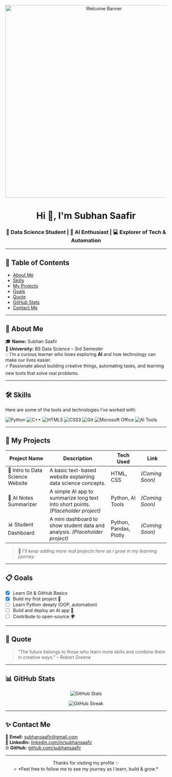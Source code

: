<!-- Banner / GIF -->
<p align="center">
  <img src="https://media.giphy.com/media/26tn33aiTi1jkl6H6/giphy.gif" width="600" alt="Welcome Banner">
</p>

<h1 align="center">Hi 👋, I'm Subhan Saafir</h1>
<h3 align="center">🚀 Data Science Student | 🤖 AI Enthusiast | 💻 Explorer of Tech & Automation</h3>

---

## 🧭 Table of Contents
- [About Me](#-about-me)
- [Skills](#-skills)
- [My Projects](#-my-projects)
- [Goals](#-goals)
- [Quote](#-quote)
- [GitHub Stats](#-github-stats)
- [Contact Me](#-contact-me)

---

## 🧭 About Me

🎓 **Name:** Subhan Saafir  
🏫 **University:** BS Data Science – 3rd Semester  
💡 I’m a curious learner who loves exploring **AI** and how technology can make our lives easier.  
⚡ Passionate about building creative things, automating tasks, and learning new tools that solve real problems.

---

## 🛠️ Skills

Here are some of the tools and technologies I’ve worked with:

![Python](https://img.shields.io/badge/Python-3776AB?style=for-the-badge&logo=python&logoColor=white)
![C++](https://img.shields.io/badge/C++-00599C?style=for-the-badge&logo=cplusplus&logoColor=white)
![HTML5](https://img.shields.io/badge/HTML5-E34F26?style=for-the-badge&logo=html5&logoColor=white)
![CSS3](https://img.shields.io/badge/CSS3-1572B6?style=for-the-badge&logo=css3&logoColor=white)
![Git](https://img.shields.io/badge/Git-F05032?style=for-the-badge&logo=git&logoColor=white)
![Microsoft Office](https://img.shields.io/badge/MS%20Office-D83B01?style=for-the-badge&logo=microsoft-office&logoColor=white)
![AI Tools](https://img.shields.io/badge/AI%20Tools-000000?style=for-the-badge&logo=openai&logoColor=white)

---

## 📂 My Projects

| Project Name                    | Description                                                                            | Tech Used                  | Link                               |
|----------------------------------|-----------------------------------------------------------------------------------------|----------------------------|------------------------------------|
| 📝 Intro to Data Science Website | A basic text-based website explaining data science concepts.                            | HTML, CSS                  | *(Coming Soon)*                    |
| 🤖 AI Notes Summarizer          | A simple AI app to summarize long text into short points. *(Placeholder project)*        | Python, AI Tools           | *(Coming Soon)*                    |
| 📊 Student Dashboard            | A mini dashboard to show student data and analysis. *(Placeholder project)*              | Python, Pandas, Plotly     | *(Coming Soon)*                    |

> 📌 *I’ll keep adding more real projects here as I grow in my learning journey.*

---

## 📋 Goals

- [x] Learn Git & GitHub Basics  
- [x] Build my first project 🚀  
- [ ] Learn Python deeply (OOP, automation)  
- [ ] Build and deploy an AI app 🤖  
- [ ] Contribute to open-source 🌍

---

## 📝 Quote

> “The future belongs to those who learn more skills and combine them in creative ways.” – Robert Greene

---

## 📊 GitHub Stats

<p align="center">
  <img src="https://github-readme-stats.vercel.app/api?username=subhansaafir&show_icons=true&theme=radical" alt="GitHub Stats" />
</p>
<p align="center">
  <img src="https://github-readme-streak-stats.herokuapp.com/?user=subhansaafir&theme=radical" alt="GitHub Streak" />
</p>

---

## ✨ Contact Me

📧 **Email:** [subhansaafir@gmail.com](mailto:subhansaafir@gmail.com)  
🔗 **LinkedIn:** [linkedin.com/in/subhansaafir](https://linkedin.com/in/subhansaafir)  
🌐 **GitHub:** [github.com/subhansaafir](https://github.com/subhansaafir)

---

<p align="center">
  Thanks for visiting my profile ✨  
  <br/>
  ⭐ *Feel free to follow me to see my journey as I learn, build & grow.*
</p>
